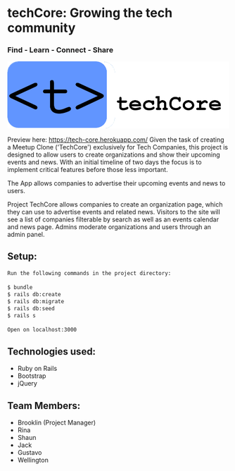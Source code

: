 # techCore: Growing the tech community

### Find - Learn - Connect - Share

![alt text](https://github.com/Shaun-Schwartz/tech-core/blob/integration/app/assets/images/techcore-logo.png "techCore")

Preview here: https://tech-core.herokuapp.com/
Given the task of creating a Meetup Clone ('TechCore') exclusively for Tech Companies, this project is designed to allow users to create organizations and show their upcoming events and news. With an initial timeline of two days the focus is to implement critical features before those less important.

The App allows companies to advertise their upcoming events and news to users.

Project TechCore allows companies to create an organization page, which they can use to advertise events and related news. Visitors to the site will see a list of companies filterable by search as well as an events calendar and news page. Admins moderate organizations and users through an admin panel.

## Setup:
```
Run the following commands in the project directory:

$ bundle
$ rails db:create
$ rails db:migrate
$ rails db:seed
$ rails s

Open on localhost:3000
```

## Technologies used:
- Ruby on Rails
- Bootstrap
- jQuery

## Team Members:
* Brooklin (Project Manager)
* Rina
* Shaun
* Jack
* Gustavo
* Wellington
